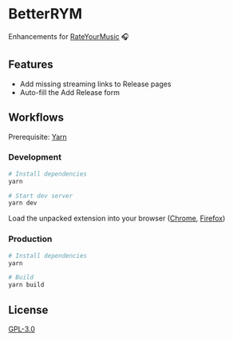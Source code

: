# BetterRYM

Enhancements for [RateYourMusic](https://rateyourmusic.com/) 🎧

## Features

- Add missing streaming links to Release pages
- Auto-fill the Add Release form

## Workflows

Prerequisite: [Yarn](https://yarnpkg.com)

### Development

```sh
# Install dependencies
yarn

# Start dev server
yarn dev
```

Load the unpacked extension into your browser ([Chrome](https://developer.chrome.com/docs/extensions/mv3/getstarted/#manifest), [Firefox](https://extensionworkshop.com/documentation/develop/temporary-installation-in-firefox/))

### Production

```sh
# Install dependencies
yarn

# Build
yarn build
```

## License

[GPL-3.0](https://github.com/jgchk/betterRYM/blob/main/LICENSE)

